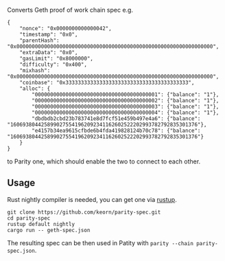 Converts Geth proof of work chain spec e.g.
```
{
    "nonce": "0x0000000000000042",
    "timestamp": "0x0",
    "parentHash": "0x0000000000000000000000000000000000000000000000000000000000000000",
    "extraData": "0x0",
    "gasLimit": "0x8000000",
    "difficulty": "0x400",
    "mixhash": "0x0000000000000000000000000000000000000000000000000000000000000000",
    "coinbase": "0x3333333333333333333333333333333333333333",
    "alloc": {
        "0000000000000000000000000000000000000001": {"balance": "1"},
		"0000000000000000000000000000000000000002": {"balance": "1"},
		"0000000000000000000000000000000000000003": {"balance": "1"},
		"0000000000000000000000000000000000000004": {"balance": "1"},
		"dbdbdb2cbd23b783741e8d7fcf51e459b497e4a6": {"balance": "1606938044258990275541962092341162602522202993782792835301376"},
		"e4157b34ea9615cfbde6b4fda419828124b70c78": {"balance": "1606938044258990275541962092341162602522202993782792835301376"}
    }
}
```
to Parity one, which should enable the two to connect to each other.

## Usage
Rust nightly compiler is needed, you can get one via [rustup](https://www.rustup.rs/).
```
git clone https://github.com/keorn/parity-spec.git
cd parity-spec
rustup default nightly
cargo run -- geth-spec.json
```

The resulting spec can be then used in Patity with `parity --chain parity-spec.json`.
